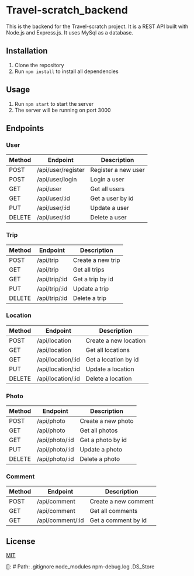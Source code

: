 ﻿# Travel-scratch_backend
This is the backend for the Travel-scratch project. It is a REST API built with Node.js and Express.js. It uses MySql as a database.

## Installation
1. Clone the repository
2. Run `npm install` to install all dependencies

## Usage
1. Run `npm start` to start the server
2. The server will be running on port 3000

## Endpoints
### User

| Method | Endpoint | Description |
| ------ | -------- | ----------- |
| POST | /api/user/register | Register a new user |
| POST | /api/user/login | Login a user |
| GET | /api/user | Get all users |
| GET | /api/user/:id | Get a user by id |
| PUT | /api/user/:id | Update a user |
| DELETE | /api/user/:id | Delete a user |

### Trip

| Method | Endpoint | Description |
| ------ | -------- | ----------- |
| POST | /api/trip | Create a new trip |
| GET | /api/trip | Get all trips |
| GET | /api/trip/:id | Get a trip by id |
| PUT | /api/trip/:id | Update a trip |
| DELETE | /api/trip/:id | Delete a trip |

### Location

| Method | Endpoint | Description |
| ------ | -------- | ----------- |
| POST | /api/location | Create a new location |
| GET | /api/location | Get all locations |
| GET | /api/location/:id | Get a location by id |
| PUT | /api/location/:id | Update a location |
| DELETE | /api/location/:id | Delete a location |

### Photo

| Method | Endpoint | Description |
| ------ | -------- | ----------- |
| POST | /api/photo | Create a new photo |
| GET | /api/photo | Get all photos |
| GET | /api/photo/:id | Get a photo by id |
| PUT | /api/photo/:id | Update a photo |
| DELETE | /api/photo/:id | Delete a photo |

### Comment

| Method | Endpoint | Description |
| ------ | -------- | ----------- |
| POST | /api/comment | Create a new comment |
| GET | /api/comment | Get all comments |
| GET | /api/comment/:id | Get a comment by id |

## License
[MIT](https://choosealicense.com/licenses/mit/)

[]: # Path: .gitignore
node_modules
npm-debug.log
.DS_Store
